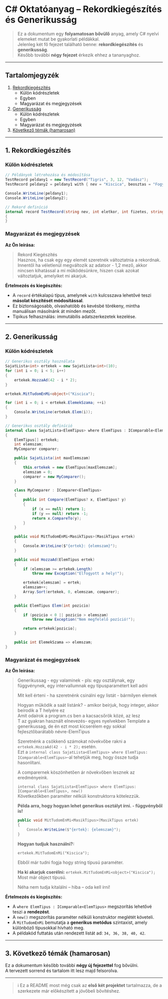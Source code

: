 # C# Oktatóanyag – Rekordkiegészítés és Generikusság

> Ez a dokumentum egy **folyamatosan bővülő** anyag, amely C# nyelvi elemeket mutat be gyakorlati példákkal.  
> Jelenleg két fő fejezet található benne: **rekordkiegészítés** és **generikusság**.  
> Később további **négy fejezet** érkezik ehhez a tananyaghoz.

---

## Tartalomjegyzék

1. [Rekordkiegészítés](#1-rekordkiegészítés)
   - Külön kódrészletek
   - Egyben
   - Magyarázat és megjegyzések
2. [Generikusság](#2-generikusság)
   - Külön kódrészletek
   - Egyben
   - Magyarázat és megjegyzések
3. [Következő témák (hamarosan)](#3-következő-témák-hamarosan)

---

## 1. Rekordkiegészítés

### Külön kódrészletek

```csharp
// Példányok létrehozása és módosítása
TestRecord peldany1 = new TestRecord("Tigris", 3, 12, "Vadász");
TestRecord peldany2 = peldany1 with { nev = "Kiscica", beosztas = "Fogyasztó" };

Console.WriteLine(peldany1);
Console.WriteLine(peldany2);
```

```csharp
// Rekord definíció
internal record TestRecord(string nev, int eletkor, int fizetes, string beosztas)
{
}
```

### Magyarázat és megjegyzések

**Az Ön leírása:**  
> Rekord Kiegészítés  
> Hasznos, ha csak egy egy elemét szeretnék változtatnia a rekordnak. Innentől ha véletlenül megváltozik az adatsor - 1,2 mező, akkor nincsen kihatással a mi működésünkre, hiszen csak azokat változtatjuk, amelyiket mi akarjuk.

**Értelmezés és kiegészítés:**  
- A `record` értékalapú típus, amelynek `with` kulcsszava lehetővé teszi **másolat készítését módosítással**.  
- Ez biztonságosabb, olvashatóbb és kevésbé törékeny, mintha manuálisan másolnánk át minden mezőt.  
- Tipikus felhasználás: immutábilis adatszerkezetek kezelése.

---

## 2. Generikusság

### Külön kódrészletek

```csharp
// Generikus osztály használata
SajatLista<int> ertekek = new SajatLista<int>(10);
for (int i = 0; i < 5; i++)
{
    ertekek.HozzaAd(42 - i * 2);
}

ertekek.MitTudomEnMi<object>("Kiscica");

for (int i = 0; i < ertekek.ElemekSzama; ++i)
{
    Console.WriteLine(ertekek.Elem(i));
}
```

```csharp
// Generikus osztály definíció
internal class SajatLista<ElemTipus> where ElemTipus : IComparable<ElemTipus>, new()
{
    ElemTipus[] ertekek;
    int elemszam;
    MyComparer comparer;

    public SajatLista(int maxElemszam)
    {
        this.ertekek = new ElemTipus[maxElemszam];
        elemszam = 0;
        comparer = new MyComparer();
    }

    class MyComparer : IComparer<ElemTipus>
    {
        public int Compare(ElemTipus? x, ElemTipus? y)
        {
            if (x == null) return 1;
            if (y == null) return -1;
            return x.CompareTo(y);
        }
    }

    public void MitTudomEnMi<MasikTipus>(MasikTipus ertek)
    {
        Console.WriteLine($"{ertek}: {elemszam}");
    }

    public void HozzaAd(ElemTipus ertek)
    {
        if (elemszam >= ertekek.Length)
            throw new Exception("Elfogyott a hely!");

        ertekek[elemszam] = ertek;
        elemszam++;
        Array.Sort(ertekek, 0, elemszam, comparer);
    }

    public ElemTipus Elem(int pozicio)
    {
        if (pozicio < 0 || pozicio > elemszam)
            throw new Exception("Nem megfelelő pozíció!");

        return ertekek[pozicio];
    }

    public int ElemekSzama => elemszam;
}
```

### Magyarázat és megjegyzések

**Az Ön leírása:**  
> Generikussag - egy valaminek - pls: egy osztálynak, egy függvénynek, egy intervallumnak egy típusparamétert kell adni  
>
> Mit kell érteni - ha szeretnénk csinálni egy listát - bármilyen elemek  
>
> Hogyan működik a saát listánk? - amikor beírjuk, hogy integer, akkor beírodik a T helyére ez  
> Amit odaírok a program.cs ben a kacsacsőrök közé, az lesz  
> T az gyakran használt elnevezés-  egyes nyelvekben Template a generikussag, de én ezt most kicserélem egy sokkal fejlesztőbarátabb névre-ElemTipus  
>
> Szeretnénk a csökkenő számokat növekvőbe rakni a `ertekek.HozzaAd(42 - i * 2);` esetén.  
> Ezt a `internal class SajatLista<ElemTipus> where ElemTipus: IComparable<ElemTipus>`-al tehetjük meg, hogy össze tudja hasonlítani.  
>
> A comparernek köszönhetően ár növekvőben lesznek az eredményeink.  
>
> `internal class SajatLista<ElemTipus> where ElemTipus: IComparable<ElemTipus>, new()`  
> Következőkben paraméter nélküli konstruktorra kötelezzük.  
>
> **Példa arra, hogy hogyan lehet generikus osztályt írni. - függvényből is!**  
> ```csharp
> public void MitTudomEnMi<MasikTipus>(MasikTipus ertek)
> {
>     Console.WriteLine($"{ertek}: {elemszam}");
> }
> ```  
>
> **Hogyan tudjuk használni?:**  
> ```
> ertekek.MitTudomEnMi("Kiscica");
> ```  
> Ebből már tudni fogja hogy string típusú paraméter.  
>
> **Ha ki akarjuk cserélni:** `ertekek.MitTudomEnMi<object>("Kiscica");`  
> Most már object típusú.  
>
> Néha nem tudja kitalálni – hiba – oda kell írni!  

**Értelmezés és kiegészítés:**  
- A `where ElemTipus : IComparable<ElemTipus>` megszorítás lehetővé teszi a **rendezést**.  
- A `new()` megszorítás paraméter nélküli konstruktor meglétét követeli.  
- A `MitTudomEnMi` bemutatja a **generikus metódus** szintaxist, amely különböző típusokkal hívható meg.  
- A példakód futtatás után rendezett listát ad: `34, 36, 38, 40, 42`.

---

## 3. Következő témák (hamarosan)

Ez a dokumentum később további **négy új fejezettel** fog bővülni.  
A tervezett sorrend és tartalom itt lesz majd felsorolva.

---

> ℹ️ Ez a README most még csak az **első két projektet** tartalmazza, de a szerkezete már előkészített a jövőbeli bővítéshez.
